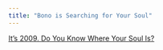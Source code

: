 ```yaml
---
title: "Bono is Searching for Your Soul"
---
```

<p><a href="http://www.nytimes.com/2009/04/19/opinion/19bono.html?_r=3">It’s 2009. Do You Know Where Your Soul Is?</a></p>
